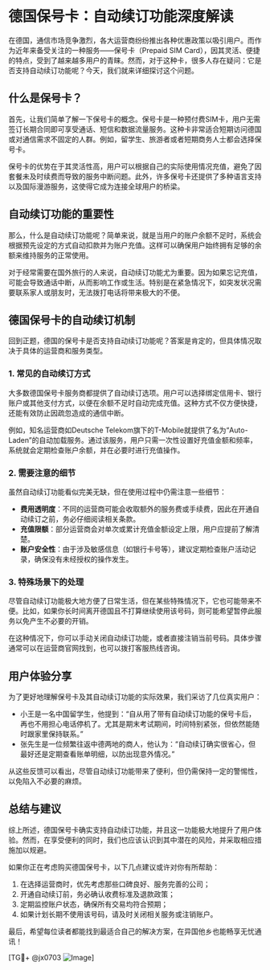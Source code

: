 # 德国保号卡：自动续订功能深度解读

在德国，通信市场竞争激烈，各大运营商纷纷推出各种优惠政策以吸引用户。而作为近年来备受关注的一种服务——保号卡（Prepaid SIM Card），因其灵活、便捷的特点，受到了越来越多用户的青睐。然而，对于这种卡，很多人存在疑问：它是否支持自动续订功能呢？今天，我们就来详细探讨这个问题。

## 什么是保号卡？

首先，让我们简单了解一下保号卡的概念。保号卡是一种预付费SIM卡，用户无需签订长期合同即可享受通话、短信和数据流量服务。这种卡非常适合短期访问德国或对通信需求不固定的人群。例如，留学生、旅游者或者短期商务人士都会选择保号卡。

保号卡的优势在于其灵活性高，用户可以根据自己的实际使用情况充值，避免了因套餐未及时续费而导致的服务中断问题。此外，许多保号卡还提供了多种语言支持以及国际漫游服务，这使得它成为连接全球用户的桥梁。

## 自动续订功能的重要性

那么，什么是自动续订功能呢？简单来说，就是当用户的账户余额不足时，系统会根据预先设定的方式自动扣款并为账户充值。这样可以确保用户始终拥有足够的余额来维持服务的正常使用。

对于经常需要在国外旅行的人来说，自动续订功能尤为重要。因为如果忘记充值，可能会导致通话中断，从而影响工作或生活。特别是在紧急情况下，如突发状况需要联系家人或朋友时，无法拨打电话将带来极大的不便。

## 德国保号卡的自动续订机制

回到正题，德国的保号卡是否支持自动续订功能呢？答案是肯定的，但具体情况取决于具体的运营商和服务类型。

### 1. 常见的自动续订方式

大多数德国保号卡服务商都提供了自动续订选项。用户可以选择绑定信用卡、银行账户或其他支付方式，以便在余额不足时自动完成充值。这种方式不仅方便快捷，还能有效防止因疏忽造成的通信中断。

例如，知名运营商如Deutsche Telekom旗下的T-Mobile就提供了名为“Auto-Laden”的自动加载服务。通过该服务，用户只需一次性设置好充值金额和频率，系统就会定期检查账户余额，并在必要时进行充值操作。

### 2. 需要注意的细节

虽然自动续订功能看似完美无缺，但在使用过程中仍需注意一些细节：

- **费用透明度**：不同的运营商可能会收取额外的服务费或手续费，因此在开通自动续订之前，务必仔细阅读相关条款。
- **充值限额**：部分运营商会对单次或累计充值金额设定上限，用户应提前了解清楚。
- **账户安全性**：由于涉及敏感信息（如银行卡号等），建议定期检查账户活动记录，确保没有未经授权的操作发生。

### 3. 特殊场景下的处理

尽管自动续订功能极大地方便了日常生活，但在某些特殊情况下，它也可能带来不便。比如，如果你长时间离开德国且不打算继续使用该号码，则可能希望暂停此服务以免产生不必要的开销。

在这种情况下，你可以手动关闭自动续订功能，或者直接注销当前号码。具体步骤通常可以在运营商官网找到，也可以拨打客服热线咨询。

## 用户体验分享

为了更好地理解保号卡及其自动续订功能的实际效果，我们采访了几位真实用户：

- 小王是一名中国留学生，他提到：“自从用了带有自动续订功能的保号卡后，再也不用担心电话停机了。尤其是期末考试期间，时间特别紧张，但依然能随时跟家里保持联系。”
- 张先生是一位频繁往返中德两地的商人，他认为：“自动续订确实很省心，但最好还是定期查看账单明细，以防出现意外情况。”

从这些反馈可以看出，尽管自动续订功能带来了便利，但仍需保持一定的警惕性，以免陷入不必要的麻烦。

## 总结与建议

综上所述，德国保号卡确实支持自动续订功能，并且这一功能极大地提升了用户体验。然而，在享受便利的同时，我们也应该认识到其中潜在的风险，并采取相应措施加以规避。

如果你正在考虑购买德国保号卡，以下几点建议或许对你有所帮助：

1. 在选择运营商时，优先考虑那些口碑良好、服务完善的公司；
2. 开通自动续订前，务必确认收费标准及退款政策；
3. 定期监控账户状态，确保所有交易均符合预期；
4. 如果计划长期不使用该号码，请及时关闭相关服务或注销账户。

最后，希望每位读者都能找到最适合自己的解决方案，在异国他乡也能畅享无忧通讯！

[TG💪+ @jx0703 ![Image](https://github.com/user-attachments/assets/dbca1d08-cadb-493c-b0ec-ad6f7a83f270)]